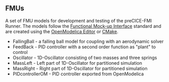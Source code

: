 ## FMUs

A set of FMU models for development and testing of the preCICE-FMI Runner. The models follow the [Functional Mock-up Interface](https://fmi-standard.org/) standard and are created using the [OpenModelica Editor](/OpenModelica) or [CMake](/cmake).

- FallingBall - a falling ball model for coupling with an aerodynamic solver
- FeedBack - PID controller with a second order function as "plant" to control
- Oscillator - 1D-Oscillator consisting of two masses and three springs
- MassLeft - Left part of 1D-Oscillator for partitioned simulation
- MassRight - Right part of 1D-Oscillator for partitioned simulation
- PIDcontrollerOM - PID controller exported from OpenModelica
